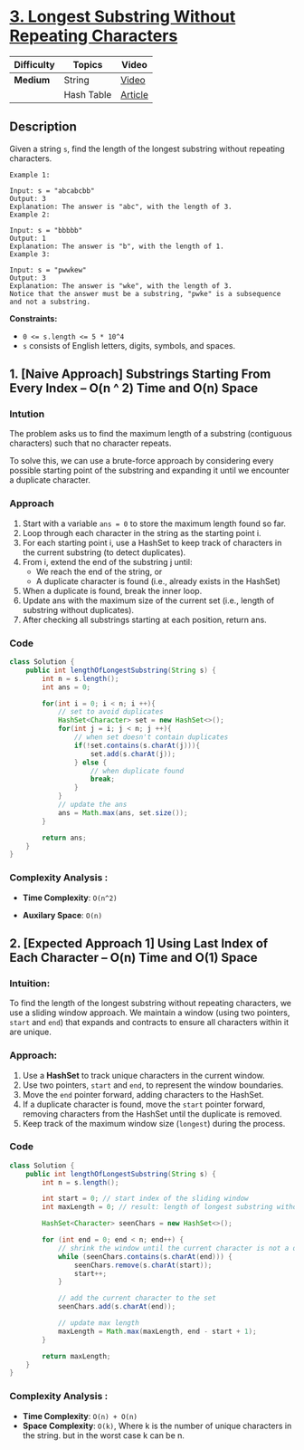 # [3. Longest Substring Without Repeating Characters](https://leetcode.com/problems/longest-substring-without-repeating-characters/description/)


| Difficulty    | Topics            | Video                                                  |
| --------------| ------------------| ------------------------------------------------------ |
| **Medium**    | String            | [Video](https://youtu.be/wiGpQwVHdE0?si=41Q37puME7Ropavj) |
|               | Hash Table        | [Article](https://www.geeksforgeeks.org/length-of-the-longest-substring-without-repeating-characters/)


## Description

Given a string `s`, find the length of the longest substring without repeating characters.

```
Example 1:

Input: s = "abcabcbb"
Output: 3
Explanation: The answer is "abc", with the length of 3.
Example 2:

Input: s = "bbbbb"
Output: 1
Explanation: The answer is "b", with the length of 1.
Example 3:

Input: s = "pwwkew"
Output: 3
Explanation: The answer is "wke", with the length of 3.
Notice that the answer must be a substring, "pwke" is a subsequence and not a substring.
```

**Constraints:**

- `0 <= s.length <= 5 * 10^4`
- `s` consists of English letters, digits, symbols, and spaces.


## 1. [Naive Approach] Substrings Starting From Every Index – O(n ^ 2) Time and O(n) Space

### Intution
The problem asks us to find the maximum length of a substring (contiguous characters) such that no character repeats.

To solve this, we can use a brute-force approach by considering every possible starting point of the substring and expanding it until we encounter a duplicate character.

### Approach

1. Start with a variable `ans = 0` to store the maximum length found so far.
2. Loop through each character in the string as the starting point i.
3. For each starting point i, use a HashSet to keep track of characters in the current substring (to detect duplicates).
4. From i, extend the end of the substring j until:
    - We reach the end of the string, or
    - A duplicate character is found (i.e., already exists in the HashSet)
5. When a duplicate is found, break the inner loop.
6. Update ans with the maximum size of the current set (i.e., length of substring without duplicates).
7. After checking all substrings starting at each position, return ans. 

### Code
```java
class Solution {
    public int lengthOfLongestSubstring(String s) {
        int n = s.length();
        int ans = 0;

        for(int i = 0; i < n; i ++){
            // set to avoid duplicates
            HashSet<Character> set = new HashSet<>();
            for(int j = i; j < n; j ++){
                // when set doesn't contain duplicates 
                if(!set.contains(s.charAt(j))){
                    set.add(s.charAt(j));
                } else {
                    // when duplicate found
                    break;
                }
            }
            // update the ans
            ans = Math.max(ans, set.size());
        }

        return ans;
    }
}
```
### Complexity Analysis :

- **Time Complexity**: `O(n^2)`
  
- **Auxilary Space**: `O(n)`



## 2. [Expected Approach 1]  Using Last Index of Each Character – O(n) Time and O(1) Space

### Intuition:
To find the length of the longest substring without repeating characters, we use a sliding window approach. We maintain a window (using two pointers, `start` and `end`) that expands and contracts to ensure all characters within it are unique.

### Approach:
1. Use a **HashSet** to track unique characters in the current window.
2. Use two pointers, `start` and `end`, to represent the window boundaries.
3. Move the `end` pointer forward, adding characters to the HashSet.
4. If a duplicate character is found, move the `start` pointer forward, removing characters from the HashSet until the duplicate is removed.
5. Keep track of the maximum window size (`longest`) during the process.

### **Code**
``` java
class Solution {
    public int lengthOfLongestSubstring(String s) {
        int n = s.length();

        int start = 0; // start index of the sliding window
        int maxLength = 0; // result: length of longest substring without repeating characters

        HashSet<Character> seenChars = new HashSet<>();

        for (int end = 0; end < n; end++) {
            // shrink the window until the current character is not a duplicate
            while (seenChars.contains(s.charAt(end))) {
                seenChars.remove(s.charAt(start));
                start++;
            }

            // add the current character to the set
            seenChars.add(s.charAt(end));

            // update max length
            maxLength = Math.max(maxLength, end - start + 1);
        }

        return maxLength;
    }
}

```
### Complexity Analysis :
- **Time Complexity**: `O(n) + O(n)`
- **Space Complexity**: `O(k)`, Where k is the number of unique characters in the string. but in the worst case k can be n. 
